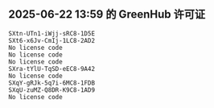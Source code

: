 ## 2025-06-22 13:59 的 GreenHub 许可证
```
SXtn-UTn1-iWjj-sRC8-1D5E
SXt6-x6Jv-CmIj-1LC8-2AD2
No license code
No license code
No license code
SXra-tYlU-TqSD-eEC8-9A42
No license code
SXqY-gRJk-5q7i-6MC8-1FDB
SXqU-zuMZ-Q8DR-K9C8-1AD9
No license code
```
